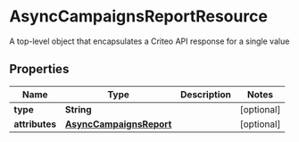 

# AsyncCampaignsReportResource

A top-level object that encapsulates a Criteo API response for a single value

## Properties

| Name | Type | Description | Notes |
|------------ | ------------- | ------------- | -------------|
|**type** | **String** |  |  [optional] |
|**attributes** | [**AsyncCampaignsReport**](AsyncCampaignsReport.md) |  |  [optional] |



